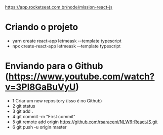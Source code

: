 https://app.rocketseat.com.br/node/mission-react-js

# Criando o projeto
- yarn create react-app letmeask --template typescript
- npx create-react-app letmeask --template typescript

# Enviando para o Github (https://www.youtube.com/watch?v=3Pl8GaBuVyU)
- 1 Criar um new repository (isso é no Github)
- 2 git status
- 3 git add .
- 4 git commit -m "First commit"
- 5 git remote add origin https://github.com/rsaraceni/NLW6-ReactJS.git
- 6 git push -u origin master